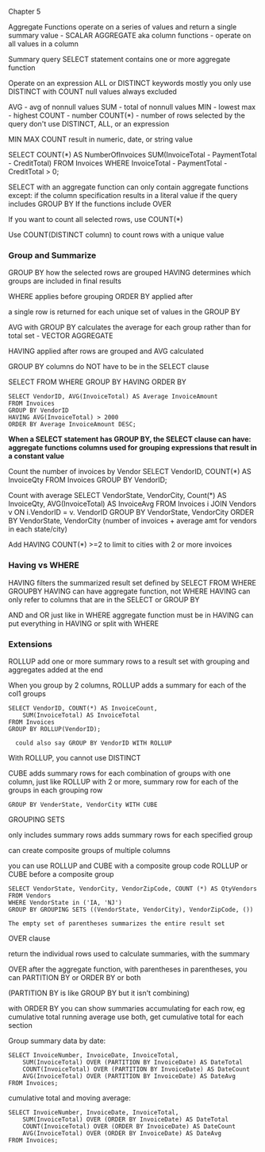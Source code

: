 Chapter 5


Aggregate Functions
	operate on a series of values and return a single summary value 
	- SCALAR AGGREGATE
	aka column functions - operate on all values in a column

Summary query
	SELECT statement
	contains one or more aggregate function

Operate on an expression
ALL or DISTINCT keywords
	mostly you only use DISTINCT with COUNT
null values always excluded

AVG - avg of nonnull values
SUM - total of nonnull values
MIN - lowest
max - highest
COUNT - number
COUNT(\*)  - number of rows selected by the query
	don't use DISTINCT, ALL, or an expression

MIN MAX COUNT
	result in numeric, date, or string value

SELECT COUNT(\*) AS NumberOfInvoices
	SUM(InvoiceTotal - PaymentTotal - CreditTotal)
FROM Invoices
WHERE InvoiceTotal - PaymentTotal - CreditTotal > 0;

SELECT with an aggregate function can only contain aggregate functions
	except:
	if the column specification results in a literal value
	if the query includes GROUP BY
	If the functions include OVER

If you want to count all selected rows, use COUNT(\*)

Use COUNT(DISTINCT column) to count rows with a unique value

### Group and Summarize

GROUP BY
	how the selected rows are grouped
HAVING
	determines which groups are included in final results

WHERE applies before grouping
ORDER BY applied after

a single row is returned for each unique set of values in the GROUP BY

AVG with GROUP BY
	calculates the average for each group rather than for total set
	- VECTOR AGGREGATE

HAVING
	applied after rows are grouped and AVG calculated

GROUP BY columns do NOT have to be in the SELECT clause

SELECT
FROM
WHERE
GROUP BY
HAVING
ORDER BY

	SELECT VendorID, AVG(InvoiceTotal) AS Average InvoiceAmount
	FROM Invoices
	GROUP BY VendorID
	HAVING AVG(InvoiceTotal) > 2000
	ORDER BY Average InvoiceAmount DESC;

**When a SELECT statement has GROUP BY, the SELECT clause can have:
	aggregate functions
	columns used for grouping
	expressions that result in a constant value**

Count the number of invoices by Vendor
	SELECT VendorID, COUNT(\*) AS InvoiceQty
	FROM Invoices
	GROUP BY VendorID;

Count with average
	SELECT VendorState, VendorCity, Count(\*) AS InvoiceQty, 
		AVG(InvoiceTotal) AS InvoiceAvg
	FROM Invoices i
		JOIN Vendors v
			ON i.VendorID = v. VendorID
	GROUP BY VendorState, VendorCity
	ORDER BY VendorState, VendorCity
		(number of invoices + average amt for vendors in each state/city)

Add HAVING COUNT(\*) >=2
	to limit to cities with 2 or more invoices


### Having vs WHERE

HAVING filters the summarized result set defined by SELECT FROM WHERE GROUPBY
HAVING can have aggregate function, not WHERE
HAVING can only refer to columns that are in the SELECT or GROUP BY

AND and OR just like in WHERE
aggregate function must be in HAVING
can put everything in HAVING or split with WHERE

### Extensions

ROLLUP
	add one or more summary rows to a result set with grouping and aggregates
	added at the end

When you group by 2 columns, ROLLUP  adds a summary for each of the col1 groups

	SELECT VendorID, COUNT(*) AS InvoiceCount,
		SUM(InvoiceTotal) AS InvoiceTotal
	FROM Invoices
	GROUP BY ROLLUP(VendorID);

	  could also say GROUP BY VendorID WITH ROLLUP

With ROLLUP, you cannot use DISTINCT



CUBE
	adds summary rows for each combination of groups
	with one column, just like ROLLUP
	with 2 or more, summary row for each of the groups in each grouping row

	GROUP BY VenderState, VendorCity WITH CUBE

GROUPING SETS

only includes summary rows
adds summary rows for each specified group

can create composite groups of multiple columns

you can use ROLLUP and CUBE with a composite group
	code ROLLUP or CUBE before a composite group

	SELECT VendorState, VendorCity, VendorZipCode, COUNT (*) AS QtyVendors
	FROM Vendors
	WHERE VendorState in ('IA, 'NJ')
	GROUP BY GROUPING SETS ((VendorState, VendorCity), VendorZipCode, ())

	The empty set of parentheses summarizes the entire result set


OVER clause

return the individual rows used to calculate summaries, with the summary

OVER after the aggregate function, with parentheses
	in parentheses, you can PARTITION BY or ORDER BY or both

(PARTITION BY is like GROUP BY but it isn't combining)

with ORDER BY you can show summaries accumulating for each row, eg
	cumulative total
	running average
use both, get cumulative total for each section


Group summary data by date:

	SELECT InvoiceNumber, InvoiceDate, InvoiceTotal,
		SUM(InvoiceTotal) OVER (PARTITION BY InvoiceDate) AS DateTotal
		COUNT(InvoiceTotal) OVER (PARTITION BY InvoiceDate) AS DateCount
		AVG(InvoiceTotal) OVER (PARTITION BY InvoiceDate) AS DateAvg
	FROM Invoices;


cumulative total and moving average:

	SELECT InvoiceNumber, InvoiceDate, InvoiceTotal,
		SUM(InvoiceTotal) OVER (ORDER BY InvoiceDate) AS DateTotal
		COUNT(InvoiceTotal) OVER (ORDER BY InvoiceDate) AS DateCount
		AVG(InvoiceTotal) OVER (ORDER BY InvoiceDate) AS DateAvg
	FROM Invoices;




